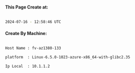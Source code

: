 
   
#### This Page Create at:

```bash

2024-07-16 - 12:58:46 UTC

```

#### Create By Machine:

```bash

Host Name : fv-az1380-133

platform  : Linux-6.5.0-1023-azure-x86_64-with-glibc2.35

Ip Local  : 10.1.1.2

```

